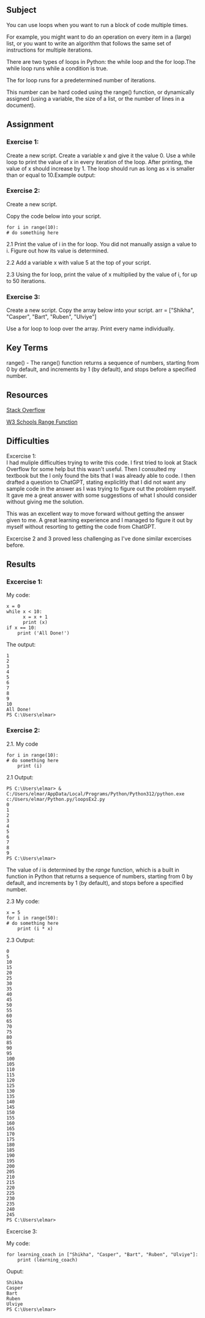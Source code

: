 ## Subject
You can use loops when you want to run a block of code multiple times. 

For example, you might want to do an operation on every item in a (large) list, or you want to write an algorithm that follows the same set of instructions for multiple iterations.

There are two types of loops in Python: the while loop and the for loop.The while loop runs while a condition is true. 

The for loop runs for a predetermined number of iterations. 

This number can be hard coded using the range() function, or dynamically assigned (using a variable, the size of a list, or the number of lines in a document).

## Assignment

###  Exercise 1:
Create a new script.
Create a variable x and give it the value 0.
Use a while loop to print the value of x in every iteration of the loop. After printing, the value of x should increase by 1. The loop should run as long as x is smaller than or equal to 10.Example output:

 ### Exercise 2:
 
Create a new script.

Copy the code below into your script.

```
for i in range(10):
# do something here
```

2.1  Print the value of i in the for loop. You did not manually assign a value to i. Figure out how its value is determined.

2.2  Add a variable x with value 5 at the top of your script.

2.3  Using the for loop, print the value of x multiplied by the value of i, for up to 50 iterations.


### Exercise 3:
Create a new script.
Copy the array below into your script.
arr = ["Shikha", "Casper", "Bart", "Ruben", "Ulviye"]

Use a for loop to loop over the array. Print every name individually.




##  Key Terms

range() - The range() function returns a sequence of numbers, starting from 0 by default, and increments by 1 (by default), and stops before a specified number.


##  Resources

[Stack Overflow](https://stackoverflow.com/questions/63942568/creating-an-addition-loop-that-stops-when-it-hits-a-certain-number)

[W3 Schools Range Function](https://www.w3schools.com/python/ref_func_range.asp#:~:text=Definition%20and%20Usage,stops%20before%20a%20specified%20number.)



##  Difficulties

Excercise 1:  
I had muliple difficulties trying to write this code.  I first tried to look at Stack Overflow for some help but this wasn't useful.  Then I consulted my textbook but the I only found the bits that I was already able to code.  I then drafted a question to ChatGPT, stating expliclitly that I did not want any sample code in the answer as I was trying to figure out the problem myself.  It gave me a great answer with some suggestions of what I should consider without giving me the solution.

This was an excellent way to move forward without getting the answer given to me.  A great learning experience and I managed to figure it out by myself without resorting to getting the code from ChatGPT.

Excercise 2 and 3 proved less challenging as I've done similar excercises before.


##  Results


### Excercise 1:

My code:

```
x = 0
while x < 10:
      x = x + 1
      print (x)
if x == 10:
    print ('All Done!')

```

The output:

```
1
2
3
4
5
6
7
8
9
10
All Done!
PS C:\Users\elmar>
```

### Exercise 2:

2.1.  My code

```
for i in range(10):
# do something here
    print (i)
```

2.1 Output:

```
PS C:\Users\elmar> & C:/Users/elmar/AppData/Local/Programs/Python/Python312/python.exe c:/Users/elmar/Python.py/loopsEx2.py
0
1
2
3
4
5
6
7
8
9
PS C:\Users\elmar>
```

The value of *i* is determined by the *range* function, which is a built in function in Python that returns a sequence of numbers, starting from 0 by default, and increments by 1 (by default), and stops before a specified number.

2.3  My code:

```
x = 5
for i in range(50):
# do something here
    print (i * x)
```

2.3 Output:

```
0
5
10
15
20
25
30
35
40
45
50
55
60
65
70
75
80
85
90
95
100
105
110
115
120
125
130
135
140
145
150
155
160
165
170
175
180
185
190
195
200
205
210
215
220
225
230
235
240
245
PS C:\Users\elmar>
```
Excercise 3:

My code:

```
for learning_coach in ["Shikha", "Casper", "Bart", "Ruben", "Ulviye"]:
    print (learning_coach)
```

Ouput:

```
Shikha
Casper
Bart
Ruben
Ulviye
PS C:\Users\elmar>
```


